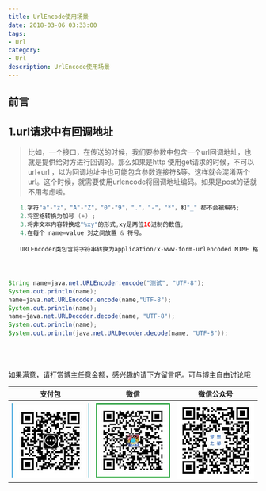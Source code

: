 ```yaml
---
title: UrlEncode使用场景
date: 2018-03-06 03:33:00
tags: 
- Url
category: 
- Url
description: UrlEncode使用场景
---
```

<!-- image url 
https://raw.githubusercontent.com/HealerJean/HealerJean.github.io/master/blogImages
　　首行缩进
<font color="red">  </font>
-->

## 前言



## 1.url请求中有回调地址

> 比如，一个接口，在传送的时候，我们要参数中包含一个url回调地址，也就是提供给对方进行回调的。那么如果是http 使用get请求的时候，不可以url+url ，以为回调地址中也可能包含参数连接符&等。这样就会混淆两个url。这个时候，就需要使用urlencode将回调地址编码。如果是post的话就不用考虑喽。


```java
　　1.字符"a"-"z"，"A"-"Z"，"0"-"9"，"."，"-"，"*"，和"_" 都不会被编码;
　　2.将空格转换为加号 (+) ;
　　3.将非文本内容转换成"%xy"的形式,xy是两位16进制的数值;
　　4.在每个 name=value 对之间放置 & 符号。
　　
　　URLEncoder类包含将字符串转换为application/x-www-form-urlencoded MIME 格式的静态方法。



String name=java.net.URLEncoder.encode("测试", "UTF-8");
System.out.println(name);
name=java.net.URLEncoder.encode(name,"UTF-8");
System.out.println(name);
name=java.net.URLDecoder.decode(name, "UTF-8");
System.out.println(name);
System.out.println(java.net.URLDecoder.decode(name, "UTF-8"));


```



<br/><br/><br/>
如果满意，请打赏博主任意金额，感兴趣的请下方留言吧。可与博主自由讨论哦

|支付包 | 微信|微信公众号|
|:-------:|:-------:|:------:|
|![支付宝](https://raw.githubusercontent.com/HealerJean/HealerJean.github.io/master/assets/img/tctip/alpay.jpg) | ![微信](https://raw.githubusercontent.com/HealerJean/HealerJean.github.io/master/assets/img/tctip/weixin.jpg)|![微信公众号](https://raw.githubusercontent.com/HealerJean/HealerJean.github.io/master/assets/img/my/qrcode_for_gh_a23c07a2da9e_258.jpg)|




<!-- Gitalk 评论 start  -->

<link rel="stylesheet" href="https://unpkg.com/gitalk/dist/gitalk.css">
<script src="https://unpkg.com/gitalk@latest/dist/gitalk.min.js"></script> 
<div id="gitalk-container"></div>    
 <script type="text/javascript">
    var gitalk = new Gitalk({
		clientID: `1d164cd85549874d0e3a`,
		clientSecret: `527c3d223d1e6608953e835b547061037d140355`,
		repo: `HealerJean.github.io`,
		owner: 'HealerJean',
		admin: ['HealerJean'],
		id: 'aNVkyOXWQlWvlOF7',
    });
    gitalk.render('gitalk-container');
</script> 

<!-- Gitalk end -->

